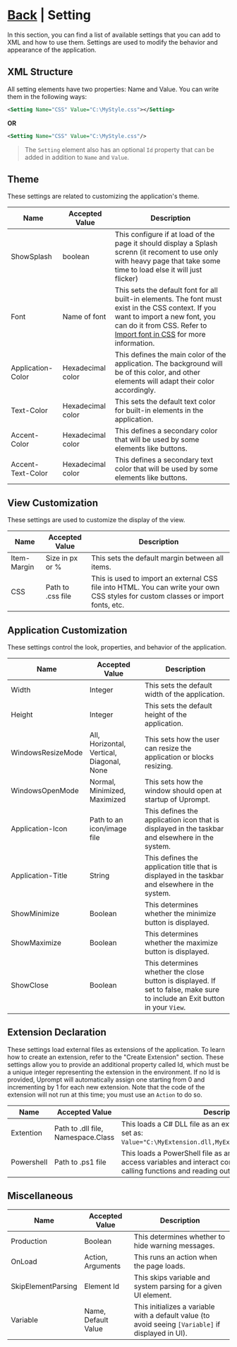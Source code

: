 # [Back](https://github.com/TopDeveloper29/UPrompt/blob/Prod/README.md) | Setting

In this section, you can find a list of available settings that you can add to XML and how to use them. Settings are used to modify the behavior and appearance of the application.

## XML Structure
All setting elements have two properties: Name and Value. You can write them in the following ways:
```xml
<Setting Name="CSS" Value="C:\MyStyle.css"></Setting>
```
**OR**
```xml
<Setting Name="CSS" Value="C:\MyStyle.css"/>
```
> The `Setting` element also has an optional `Id` property that can be added in addition to `Name` and `Value`.

## Theme
These settings are related to customizing the application's theme.

| Name | Accepted Value | Description |
| ---- | -------------- | ----------- |
| ShowSplash | boolean | This configure if at load of the page it should display a Splash screnn (it recoment to use only with heavy page that take some time to load else it will just flicker) |
| Font | Name of font | This sets the default font for all built-in elements. The font must exist in the CSS context. If you want to import a new font, you can do it from CSS. Refer to [Import font in CSS](https://www.w3schools.com/css/tryit.asp?filename=trycss3_font-face_rule) for more information.
| Application-Color | Hexadecimal color | This defines the main color of the application. The background will be of this color, and other elements will adapt their color accordingly.
| Text-Color | Hexadecimal color | This sets the default text color for built-in elements in the application.
| Accent-Color | Hexadecimal color | This defines a secondary color that will be used by some elements like buttons.
| Accent-Text-Color | Hexadecimal color | This defines a secondary text color that will be used by some elements like buttons.

## View Customization
These settings are used to customize the display of the view.

| Name | Accepted Value | Description |
| ---- | -------------- | ----------- |
| Item-Margin | Size in px or % | This sets the default margin between all items.
| CSS | Path to .css file | This is used to import an external CSS file into HTML. You can write your own CSS styles for custom classes or import fonts, etc.

## Application Customization
These settings control the look, properties, and behavior of the application.

| Name | Accepted Value | Description |
| ---- | -------------- | ----------- |
| Width | Integer | This sets the default width of the application.
| Height | Integer | This sets the default height of the application.
| WindowsResizeMode | All, Horizontal, Vertical, Diagonal, None | This sets how the user can resize the application or blocks resizing.
| WindowsOpenMode | Normal, Minimized, Maximized | This sets how the window should open at startup of Uprompt.
| Application-Icon | Path to an icon/image file | This defines the application icon that is displayed in the taskbar and elsewhere in the system.
| Application-Title | String | This defines the application title that is displayed in the taskbar and elsewhere in the system.
| ShowMinimize | Boolean | This determines whether the minimize button is displayed.
| ShowMaximize | Boolean | This determines whether the maximize button is displayed.
| ShowClose | Boolean | This determines whether the close button is displayed. If set to false, make sure to include an Exit button in your `View`.

## Extension Declaration
These settings load external files as extensions of the application. To learn how to create an extension, refer to the "Create Extension" section. These settings allow you to provide an additional property called Id, which must be a unique integer representing the extension in the environment. If no Id is provided, Uprompt will automatically assign one starting from 0 and incrementing by 1 for each new extension. Note that the code of the extension will not run at this time; you must use an `Action` to do so.

| Name | Accepted Value | Description |
| ---- | -------------- | ----------- |
| Extention | Path to .dll file, Namespace.Class | This loads a C# DLL file as an extension. The value must be set as: `Value="C:\MyExtension.dll,MyExtensionNamespace.MyMethod"`.
| Powershell | Path to .ps1 file | This loads a PowerShell file as an extension, allowing it to access variables and interact continuously with Uprompt by calling functions and reading output.

## Miscellaneous

| Name | Accepted Value | Description |
| ---- | -------------- | ----------- |
| Production | Boolean | This determines whether to hide warning messages.
| OnLoad | Action, Arguments | This runs an action when the page loads.
| SkipElementParsing | Element Id | This skips variable and system parsing for a given UI element.
| Variable | Name, Default Value | This initializes a variable with a default value (to avoid seeing `[Variable]` if displayed in UI).
